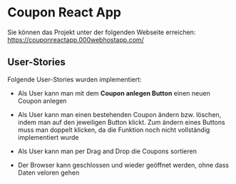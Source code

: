 # Coupon React App

Sie können das Projekt unter der folgenden Webseite erreichen:
https://couponreactapp.000webhostapp.com/

## User-Stories

Folgende User-Stories wurden implementiert:

- Als User kann man mit dem **Coupon anlegen Button** einen neuen Coupon anlegen

- Als User kann man einen bestehenden Coupon ändern bzw. löschen, indem man auf den jeweiligen Button klickt. Zum ändern eines Buttons muss man doppelt klicken, da die Funktion noch nicht vollständig implementiert wurde

- Als User kann man per Drag and Drop die Coupons sortieren

- Der Browser kann geschlossen und wieder geöffnet werden, ohne dass Daten veloren gehen